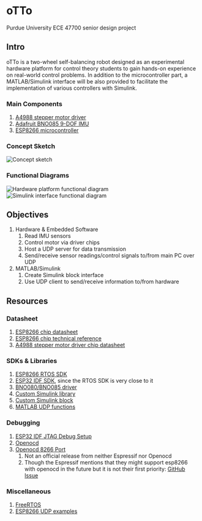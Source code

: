 # oTTo

Purdue University ECE 47700 senior design project

## Intro

oTTo is a two-wheel self-balancing robot designed as an experimental hardware platform for control theory students to gain hands-on experience on real-world control problems. In addition to the microcontroller part, a MATLAB/Simulink interface will be also provided to facilitate the implementation of various controllers with Simulink.

### Main Components

1. [A4988 stepper motor driver](https://www.pololu.com/product/1182)
2. [Adafruit BNO085 9-DOF IMU](https://www.adafruit.com/product/4754)
3. [ESP8266 microcontroller](https://www.espressif.com/en/products/socs/esp8266)

### Concept Sketch

![Concept sketch](https://user-images.githubusercontent.com/19645713/119400346-0e936380-bca8-11eb-92e4-784602a6f2d4.png)

### Functional Diagrams

![Hardware platform functional diagram](https://user-images.githubusercontent.com/19645713/119400410-24a12400-bca8-11eb-8841-9a9575c44fbc.png)
![Simulink interface functional diagram](https://user-images.githubusercontent.com/19645713/119400416-266ae780-bca8-11eb-8e7e-a8d4a10a9e9a.png)

## Objectives

1. Hardware & Embedded Software
    1. Read IMU sensors
    2. Control motor via driver chips
    3. Host a UDP server for data transmission
    4. Send/receive sensor readings/control signals to/from main PC over UDP
2. MATLAB/Simulink
    1. Create Simulink block interface
    2. Use UDP client to send/receive information to/from hardware

## Resources

### Datasheet

1. [ESP8266 chip datasheet](https://espressif.com/sites/default/files/documentation/0a-esp8266ex_datasheet_en.pdf)
2. [ESP8266 chip technical reference](https://www.espressif.com/sites/default/files/documentation/esp8266-technical_reference_en.pdf)
3. [A4988 stepper motor driver chip datasheet](https://www.pololu.com/file/0J450/A4988.pdf)

### SDKs & Libraries

1. [ESP8266 RTOS SDK](https://docs.espressif.com/projects/esp8266-rtos-sdk/en/latest/get-started/index.html)
2. [ESP32 IDF SDK](https://docs.espressif.com/projects/esp-idf/en/latest/esp32/index.html), since the RTOS SDK is very close to it
3. [BNO080/BNO085 driver](https://github.com/hcrest/bno080-driver)
4. [Custom Simulink library](https://ww2.mathworks.cn/help/simulink/ug/creating-block-libraries.html?lang=en)
5. [Custom Simulink block](https://www.mathworks.com/help//simulink/ug/tutorial-creating-a-custom-block.html?requestedDomain=)
6. [MATLAB UDP functions](https://www.mathworks.com/help/instrument/udp-interface.html?s_tid=CRUX_lftnav)

### Debugging

1. [ESP32 IDF JTAG Debug Setup](https://docs.espressif.com/projects/esp-idf/en/latest/esp32/api-guides/jtag-debugging/index.html#how-it-works)
2. [Openocd](http://openocd.org/)
3. [Openocd 8266 Port](https://github.com/sysprogs/esp8266-openocd)
   1. Not an official release from neither Espressif nor Openocd
   2. Though the Espressif mentions that they might support esp8266 with openocd in the future but it is not their first priority: [GitHub Issue](https://github.com/espressif/openocd-esp32/issues/111)

### Miscellaneous

1. [FreeRTOS](https://www.freertos.org/)
2. [ESP8266 UDP examples](https://github.com/espressif/ESP8266_RTOS_SDK/tree/master/examples/protocols/sockets)
